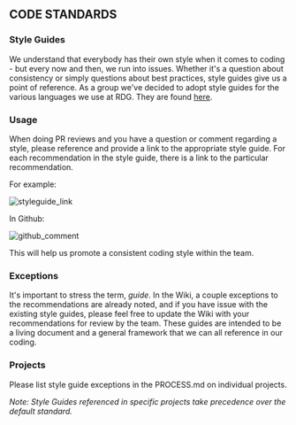 ## CODE STANDARDS

### Style Guides
We understand that everybody has their own style when it comes to coding - but every now and then, we run into issues. Whether it's a question about consistency or simply questions about best practices, style guides give us a point of reference. As a group we've decided to adopt style guides for the various languages we use at RDG. They are found [here](https://github.com/RadialDevGroup/Policy/wiki/Style-Guides).

### Usage
When doing PR reviews and you have a question or comment regarding a style, please reference and provide a link to the appropriate style guide. For each recommendation in the style guide, there is a link to the particular recommendation.

For example:

![styleguide_link](http://res.cloudinary.com/dskklkdv2/image/upload/v1476197150/Screen_Shot_2016-10-11_at_8_44_09_AM_vajxf0.png)

In Github:

![github_comment](http://res.cloudinary.com/dskklkdv2/image/upload/v1476197413/Screen_Shot_2016-10-11_at_8.49.49_AM_tthubf.png)

This will help us promote a consistent coding style within the team.

### Exceptions
It's important to stress the term, *guide*. In the Wiki, a couple exceptions to the recommendations are already noted, and if you have issue with the existing style guides, please feel free to update the Wiki with your recommendations for review by the team. These guides are intended to be a living document and a general framework that we can all reference in our coding.

### Projects

Please list style guide exceptions in the PROCESS.md on individual projects.

*Note: Style Guides referenced in specific projects take precedence over the default standard.*
